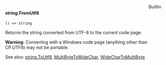 <div style="float:right"><span class="builtin">Builtin</span></div>

#### string.FromUtf8

``` suneido
() => string
```

Returns the string converted from UTF-8 to the current code page.

**Warning**: Converting with a Windows code page (anything other than CP.UTF8) may not be portable.


See also:
[string.ToUtf8](<string.ToUtf8.md>),
[MultiByteToWideChar](<../MultiByteToWideChar.md>),
[WideCharToMultiByte](<../WideCharToMultiByte.md>)
